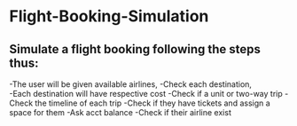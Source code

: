 # Flight-Booking-Simulation
 ## Simulate a flight booking following the steps thus: 
  -The user will be given available airlines, 
  -Check each destination,  
  -Each destination will have respective cost
  -Check if a unit or two-way trip 
  -Check the timeline of each trip 
  -Check if they have tickets and assign a space for them 
  -Ask acct balance -Check if their airline exist
